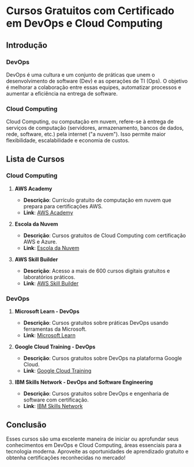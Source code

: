 # Cursos Gratuitos com Certificado em DevOps e Cloud Computing

## Introdução

### DevOps
DevOps é uma cultura e um conjunto de práticas que unem o desenvolvimento de software (Dev) e as operações de TI (Ops). O objetivo é melhorar a colaboração entre essas equipes, automatizar processos e aumentar a eficiência na entrega de software.

### Cloud Computing
Cloud Computing, ou computação em nuvem, refere-se à entrega de serviços de computação (servidores, armazenamento, bancos de dados, rede, software, etc.) pela internet ("a nuvem"). Isso permite maior flexibilidade, escalabilidade e economia de custos.

## Lista de Cursos

### Cloud Computing

1. **AWS Academy**
   - **Descrição**: Currículo gratuito de computação em nuvem que prepara para certificações AWS.
   - **Link**: [AWS Academy](https://aws.amazon.com/pt/training/awsacademy/) 

2. **Escola da Nuvem**
   - **Descrição**: Cursos gratuitos de Cloud Computing com certificação AWS e Azure.
   - **Link**: [Escola da Nuvem](https://tecflow.com.br/2024/02/12/escola-da-nuvem-abre-inscricoes-para-cursos-gratuitos-de-cloud-computing-com-certificacao-aws-e-azure/)

3. **AWS Skill Builder**
   - **Descrição**: Acesso a mais de 600 cursos digitais gratuitos e laboratórios práticos.
   - **Link**: [AWS Skill Builder](https://aws.amazon.com/pt/training/)

### DevOps

1. **Microsoft Learn - DevOps**
   - **Descrição**: Cursos gratuitos sobre práticas DevOps usando ferramentas da Microsoft.
   - **Link**: [Microsoft Learn](https://learn.microsoft.com/pt-br/training/paths/devops-engineer/)

2. **Google Cloud Training - DevOps**
   - **Descrição**: Cursos gratuitos sobre DevOps na plataforma Google Cloud.
   - **Link**: [Google Cloud Training](https://cloud.google.com/training)

3. **IBM Skills Network - DevOps and Software Engineering**
   - **Descrição**: Cursos gratuitos sobre DevOps e engenharia de software com certificação.
   - **Link**: [IBM Skills Network](https://www.ibm.com/training/)

## Conclusão
Esses cursos são uma excelente maneira de iniciar ou aprofundar seus conhecimentos em DevOps e Cloud Computing, áreas essenciais para a tecnologia moderna. Aproveite as oportunidades de aprendizado gratuito e obtenha certificações reconhecidas no mercado!

